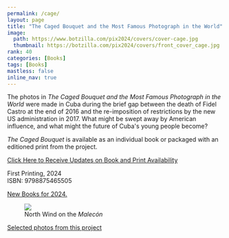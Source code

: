 ```yaml
---
permalink: /cage/
layout: page
title: "The Caged Bouquet and the Most Famous Photograph in the World"
image:
  path: https://www.botzilla.com/pix2024/covers/cover-cage.jpg
  thumbnail: https://botzilla.com/pix2024/covers/front_cover_cage.jpg
rank: 40
categories: [Books]
tags: [Books]
mastless: false
inline_nav: true
---
```


The photos in _The Caged Bouquet and the Most Famous Photograph in the World_ were made in Cuba during the brief gap between the death of Fidel Castro at the end of 2016 and the re-imposition of restrictions by the new US administration in 2017. What might be swept away by American influence, and what might the future of Cuba's young people become?

<!-- more -->

_The Caged Bouquet_ is available as an individual book or packaged with an editioned print from the project.

<a class="btn btn--info btn--large" href="mailto:kevin+books@vumondo.com?subject=Please%20Keep%20Me%20Updated%20about%20%22The%20Caged%20Bouquet%22&body=Let%20me%20know%20about%20updates%20on%20sale%20and%20availability%20of%20your%20book%20%22The%20Caged%20Bouquet.%22%0A%0AGracias%21">Click Here to Receive Updates on Book and Print Availability</a>

First Printing, 2024<br/>ISBN: 9798875465505

<a href="{{ site.url }}/book24">New Books for 2024.</a>

<!-- <div class="btn btn--success btn--x-large">Blah</div> -->

<figure class="align-center">
<img src="https://www.botzilla.com/pix2022/havana2017/bjorke_Cuba_KBXP7766.jpg">
<figcaption>North Wind on the <i>Malecón</i></figcaption>
</figure>

<a href="{{ site.url }}/page/Havana-Caged-Bouquet.html">Selected photos from this project</a>
